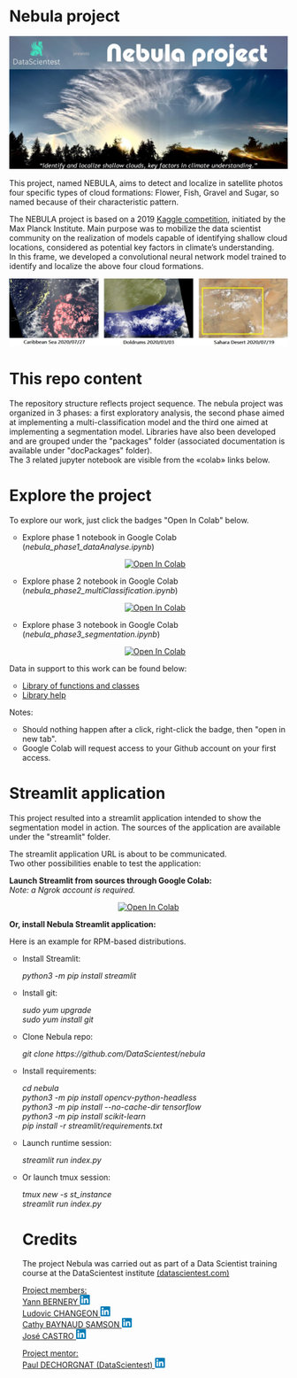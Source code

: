 # Nebula project

<p align="center"> <img src = "./streamlit/ressources/home.jpg"/ class="center"> </p>

<p>
This project, named NEBULA, aims to detect and localize in satellite photos four 
specific types of cloud formations: Flower, Fish, Gravel and Sugar, so named because 
of their characteristic pattern.
</p>
<p>
The NEBULA project is based on a 2019 <a href="https://www.kaggle.com/c/understanding_cloud_organization" 
target="new" rel="noopener noreferrer">Kaggle competition</a>, initiated by the Max Planck Institute. 
Main purpose was to mobilize the data scientist community on the realization of models capable of 
identifying shallow cloud locations, considered as potential key factors in climate’s understanding.
<br>
In this frame, we developed a convolutional neural network model trained to identify and localize the 
above four cloud formations.

<p align="center"> <img src = "./resources/examples.jpg"/ class="center"> </p>


</p>

# This repo content

<p>
The repository structure reflects project sequence. The nebula project was organized in 3 phases: 
a first exploratory analysis, the second phase aimed at implementing a multi-classification model and the third one 
aimed at implementing a segmentation model. Libraries have also been developed and are grouped under the "packages" folder (associated documentation 
is available under "docPackages" folder).<br>
The 3 related jupyter notebook are visible from the «colab» links below.
</p>

# Explore the project

<p>To explore our work, just click the badges "Open In Colab" below.</p>
<ul type="circle">
<li>Explore phase 1 notebook in Google Colab (<i>nebula_phase1_dataAnalyse.ipynb</i>)</li>
<p align="center"><a href="https://colab.research.google.com/github/DataScientest/nebula/blob/master/nebula_phase1_dataAnalyse.ipynb" target="new" rel="noopener noreferrer">
  <img src="https://colab.research.google.com/assets/colab-badge.svg" alt="Open In Colab"/>
</a></p>
<li>Explore phase 2 notebook in Google Colab (<i>nebula_phase2_multiClassification.ipynb</i>)</li>
<p align="center"><a href="https://colab.research.google.com/github/DataScientest/nebula/blob/master/nebula_phase2_multiClassification.ipynb" target="new" rel="noopener noreferrer">
  <img src="https://colab.research.google.com/assets/colab-badge.svg" alt="Open In Colab"/>
</a></p>
<li>Explore phase 3 notebook in Google Colab (<i>nebula_phase3_segmentation.ipynb</i>)</li>
<p align="center"><a href="https://colab.research.google.com/github/DataScientest/nebula/blob/master/nebula_phase3_segmentation.ipynb" target="new" rel="noopener noreferrer">
  <img src="https://colab.research.google.com/assets/colab-badge.svg" alt="Open In Colab"/>
</a></p>
</ul>
<p></p>

<p>Data in support to this work can be found below:</p>
<ul type="circle">
<li><a href="https://github.com/DataScientest/nebula/tree/master/packages"> Library of functions and classes </a></li>
<li><a href="https://htmlpreview.github.io/?https://github.com/DataScientest/nebula/blob/master/docPackages/index.html"> Library help </a></li>
</ul>

<p>Notes:</p>
<ul type="circle">
<li>Should nothing happen after a click, right-click the badge, then "open in new tab".</li>
<li>Google Colab will request access to your Github account on your first access.</li>
</ul>

# Streamlit application

<p>
This project resulted into a streamlit application intended to show the segmentation model in action. The sources of the application are available under the "streamlit" folder.
</p>
<p>
The streamlit application URL is about to be communicated.<br>
Two other possibilities enable to test the application:
</p>
<p><b>Launch Streamlit from sources through Google Colab:</b><br>
<i>Note: a Ngrok account is required.</i></p>
<p align="center"><a href="https://colab.research.google.com/github/DataScientest/nebula/blob/master/nebula_demo_streamlitColab.ipynb" target="new" rel="noopener noreferrer">
  <img src="https://colab.research.google.com/assets/colab-badge.svg" alt="Open In Colab"/>
</a></p>
<p><b>Or, install Nebula Streamlit application:</b></p>

<p>Here is an example for RPM-based distributions.<br>
<ul type="circle">
 <li>Install Streamlit:</li>
  <p><i>python3 -m pip install streamlit</i></p> 
 <li>Install git:</li>
  <p><i>sudo yum upgrade<br>
        sudo yum install git</i></p>
 <li>Clone Nebula repo:</li>
  <p><i>git clone https://github.com/DataScientest/nebula</i></p>
 <li>Install requirements:</li>
  <p><i>cd nebula<br>
        python3 -m pip install opencv-python-headless<br>
        python3 -m pip install --no-cache-dir tensorflow<br>
        python3 -m pip install scikit-learn<br>
        pip install -r streamlit/requirements.txt</i></p>
 <li>Launch runtime session:</li>
  <p><i>streamlit run index.py</i></p>
 <li>Or launch tmux session:</li>
  <p><i>tmux new -s st_instance<br>
        streamlit run index.py</i></p>

# Credits

<p>
The project Nebula was carried out as part of a Data Scientist training course at the DataScientest institute <a href="https://datascientest.com">(datascientest.com)</a> </p>

<p><u>Project members:</u><br>
<a href="https://www.linkedin.com/in/yann-bernery-772a58112/" target="new" rel="noopener noreferrer">
Yann BERNERY <img src="./streamlit/ressources/linkedin.png" width=20px alt="Yann BERNERY"/></a><br>
<a href="https://www.linkedin.com/in/ludovic-changeon-9047141b1/" target="new" rel="noopener noreferrer">
Ludovic CHANGEON <img src="./streamlit/ressources/linkedin.png" width=20px alt="Ludovic CHANGEON"/></a><br>
<a href="https://www.linkedin.com/in/cathy-baynaud-samson-b2637817/" target="new" rel="noopener noreferrer">
Cathy BAYNAUD SAMSON <img src="./streamlit/ressources/linkedin.png" width=20px alt="Cathy BAYNAUD SAMSON"/></a><br>
<a href="https://www.linkedin.com/in/jos%C3%A9-castro-7b62697b/" target="new" rel="noopener noreferrer">
Jos&eacute; CASTRO <img src="./streamlit/ressources/linkedin.png" width=20px alt="Jos&eacute; CASTRO"/></a></p>

<p><u>Project mentor:</u><br>
<a href="https://www.linkedin.com/in/paul-dechorgnat/" target="new" rel="noopener noreferrer">
Paul DECHORGNAT (DataScientest) <img src="./streamlit/ressources/linkedin.png" width=20px alt="Paul DECHORGNAT (DataScientest) "/></a></p>
